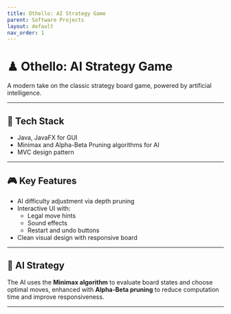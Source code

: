```yaml
---
title: Othello: AI Strategy Game
parent: Software Projects
layout: default
nav_order: 1
---
```


# ♟ Othello: AI Strategy Game

A modern take on the classic strategy board game, powered by artificial intelligence.

---

## 🔧 Tech Stack

- Java, JavaFX for GUI
- Minimax and Alpha-Beta Pruning algorithms for AI
- MVC design pattern

---

## 🎮 Key Features

- AI difficulty adjustment via depth pruning
- Interactive UI with:
  - Legal move hints
  - Sound effects
  - Restart and undo buttons
- Clean visual design with responsive board

---

## 🤖 AI Strategy

The AI uses the **Minimax algorithm** to evaluate board states and choose optimal moves, enhanced with **Alpha-Beta pruning** to reduce computation time and improve responsiveness.

---